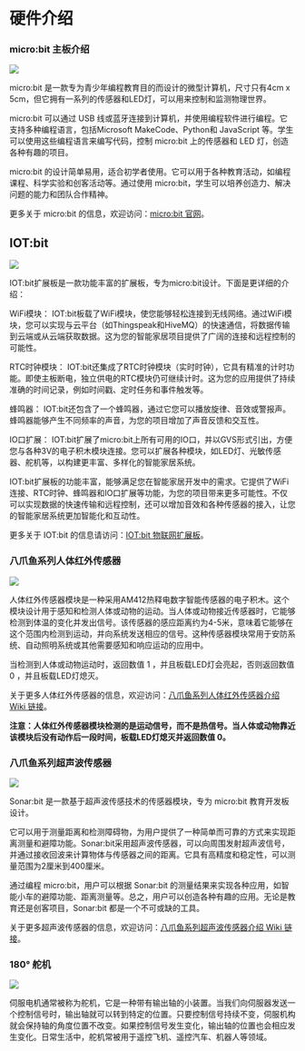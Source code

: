 ﻿---
sidebar_position: 3
sidebar_label: 硬件介绍
---

# 硬件介绍

### micro:bit 主板介绍

![](https://wiki-media-ef.oss-cn-hongkong.aliyuncs.com/docs/microbit/interesting-case/classroom-smart-pet-feeder-kit/images/microbit-smart-maker-kit-case02-01.png)

micro:bit 是一款专为青少年编程教育目的而设计的微型计算机，尺寸只有4cm x 5cm，但它拥有一系列的传感器和LED灯，可以用来控制和监测物理世界。

micro:bit 可以通过 USB 线或蓝牙连接到计算机，并使用编程软件进行编程。它支持多种编程语言，包括Microsoft MakeCode、Python和 JavaScript 等。学生可以使用这些编程语言来编写代码，控制 micro:bit 上的传感器和 LED 灯，创造各种有趣的项目。

micro:bit 的设计简单易用，适合初学者使用。它可以用于各种教育活动，如编程课程、科学实验和创客活动等。通过使用 micro:bit，学生可以培养创造力、解决问题的能力和团队合作精神。

更多关于 micro:bit 的信息，欢迎访问：[micro:bit 官网](https://microbit.org/)。

## IOT:bit

![](https://wiki-media-ef.oss-cn-hongkong.aliyuncs.com/docs/microbit/interesting-case/classroom-smart-pet-feeder-kit/images/hardware-introduction-01.png)

IOT:bit扩展板是一款功能丰富的扩展板，专为micro:bit设计。下面是更详细的介绍：

WiFi模块：
IOT:bit板载了WiFi模块，使您能够轻松连接到无线网络。通过WiFi模块，您可以实现与云平台（如Thingspeak和HiveMQ）的快速通信，将数据传输到云端或从云端获取数据。这为您的智能家居项目提供了广阔的连接和远程控制的可能性。

RTC时钟模块：
IOT:bit还集成了RTC时钟模块（实时时钟），它具有精准的计时功能。即使主板断电，独立供电的RTC模块仍可继续计时。这为您的应用提供了持续准确的时间记录，例如时间戳、定时任务和事件触发等。

蜂鸣器：
IOT:bit还包含了一个蜂鸣器，通过它您可以播放旋律、音效或警报声。蜂鸣器能够产生不同频率的声音，为您的项目增加了声音反馈和交互性。

IO口扩展：
IOT:bit扩展了micro:bit上所有可用的IO口，并以GVS形式引出，方便您与各种3V的电子积木模块连接。您可以扩展各种模块，如LED灯、光敏传感器、舵机等，以构建更丰富、多样化的智能家居系统。

IOT:bit扩展板的功能丰富，能够满足您在智能家居开发中的需求。它提供了WiFi连接、RTC时钟、蜂鸣器和IO口扩展等功能，为您的项目带来更多可能性。不仅可以实现数据的快速传输和远程控制，还可以增加音效和各种传感器的接入，让您的智能家居系统更加智能化和互动性。

更多关于 IOT:bit 的信息请访问：[IOT:bit 物联网扩展板](http://wiki.elecfreaks.com/en/microbit/expansion-board/iot-bit/)。

### 八爪鱼系列人体红外传感器

![](https://wiki-media-ef.oss-cn-hongkong.aliyuncs.com/docs/microbit/interesting-case/classroom-smart-pet-feeder-kit/images/microbit-smart-maker-kit-case03-01-3-1.png)

人体红外传感器模块是一种采用AM412热释电数字智能传感器的电子积木。这个模块设计用于感知和检测人体或动物的运动。当人体或动物接近传感器时，它能够检测到体温的变化并发出信号。该传感器的感应距离约为4-5米，意味着它能够在这个范围内检测到运动，并向系统发送相应的信号。这种传感器模块常用于安防系统、自动照明系统或其他需要感知和响应运动的应用中。

当检测到人体或动物运动时，返回数值 1 ，并且板载LED灯会亮起，否则返回数值 0 ，并且板载LED灯熄灭。

关于更多人体红外传感器的信息，欢迎访问：[八爪鱼系列人体红外传感器介绍 Wiki 链接](http://wiki.elecfreaks.com/en/microbit/sensor/octopus-sensors/sensor/octopus_ef04055/)。

**注意：人体红外传感器模块检测的是运动信号，而不是热信号。当人体或动物靠近该模块后没有动作后一段时间，板载LED灯熄灭并返回数值 0。**

### 八爪鱼系列超声波传感器

![](https://wiki-media-ef.oss-cn-hongkong.aliyuncs.com/docs/microbit/interesting-case/classroom-smart-pet-feeder-kit/images/microbit-smart-maker-kit-case03-01-3.png)

Sonar:bit 是一款基于超声波传感技术的传感器模块，专为 micro:bit 教育开发板设计。

它可以用于测量距离和检测障碍物，为用户提供了一种简单而可靠的方式来实现距离测量和避障功能。Sonar:bit采用超声波传感器，可以向周围发射超声波信号，并通过接收回波来计算物体与传感器之间的距离。它具有高精度和稳定性，可以测量范围为2厘米到400厘米。

通过编程 micro:bit，用户可以根据 Sonar:bit 的测量结果来实现各种应用，如智能小车的避障功能、距离测量等。总之，用户可以创造各种有趣的应用。无论是教育还是创客项目，Sonar:bit 都是一个不可或缺的工具。

关于更多超声波传感器的信息，欢迎访问：[八爪鱼系列超声波传感器介绍 Wiki 链接](http://wiki.elecfreaks.com/en/microbit/sensor/octopus-sensors/sensor/sonar_bit)。

### 180° 舵机

![](https://wiki-media-ef.oss-cn-hongkong.aliyuncs.com/docs/microbit/interesting-case/classroom-smart-pet-feeder-kit/images/microbit-smart-maker-kit-case03-01-4.png)

伺服电机通常被称为舵机，它是一种带有输出轴的小装置。当我们向伺服器发送一个控制信号时，输出轴就可以转到特定的位置。只要控制信号持续不变，伺服机构就会保持轴的角度位置不改变。如果控制信号发生变化，输出轴的位置也会相应发生变化。日常生活中，舵机常被用于遥控飞机、遥控汽车、机器人等领域。
